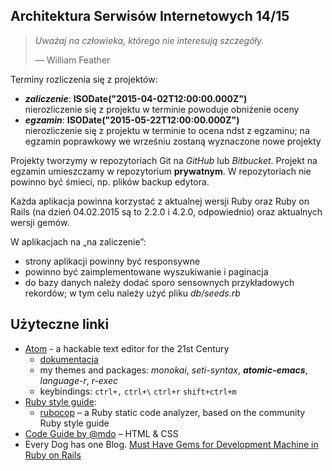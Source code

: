 ## Architektura Serwisów Internetowych 14/15

> *Uważaj na człowieka, którego nie interesują szczegóły.*
>
> — William Feather

Terminy rozliczenia się z projektów:

* ***zaliczenie***: **ISODate("2015-04-02T12:00:00.000Z")**<br>
  nierozliczenie się z projektu w terminie powoduje obniżenie oceny
* ***egzamin***: **ISODate("2015-05-22T12:00:00.000Z")**<br>
  nierozliczenie się z projektu w terminie to ocena ndst
  z egzaminu; na egzamin poprawkowy we wrześniu zostaną wyznaczone nowe projekty

Projekty tworzymy w repozytoriach Git na *GitHub* lub *Bitbucket*.
Projekt na egzamin umieszczamy w repozytorium **prywatnym**.
W repozytoriach nie powinno być śmieci, np. plików backup edytora.

Każda aplikacja powinna korzystać z aktualnej wersji Ruby oraz Ruby on
Rails (na dzień 04.02.2015 są to 2.2.0 i 4.2.0, odpowiednio) oraz
aktualnych wersji gemów.

W aplikacjach na „na zaliczenie”:

* strony aplikacji powinny być responsywne
* powinno być zaimplementowane wyszukiwanie i paginacja
* do bazy danych należy dodać sporo sensownych przykładowych rekordów;
  w tym celu należy użyć pliku *db/seeds.rb*


## Użyteczne linki

* [Atom](https://atom.io/) - a hackable text editor for the 21st Century
  - [dokumentacja](https://atom.io/docs/latest/)
  - my themes and packages: *monokai*, *seti-syntax*, ***atomic-emacs***, *language-r*, *r-exec*
  - keybindings: `ctrl+,` `ctrl+\` `ctrl+r` `shift+ctrl+m`
* [Ruby style guide](https://github.com/bbatsov/ruby-style-guide):
  - [rubocop](https://github.com/bbatsov/rubocop) – a Ruby static code analyzer,
    based on the community Ruby style guide
* [Code Guide by @mdo](http://mdo.github.io/code-guide/) – HTML & CSS
* Every Dog has one Blog.
  [Must Have Gems for Development Machine in Ruby on Rails](http://www.codebeerstartups.com/2013/04/must-have-gems-for-development-machine-in-ruby-on-rails)
